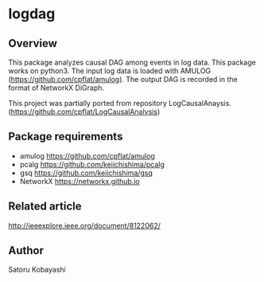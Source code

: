 # logdag

## Overview

This package analyzes causal DAG among events in log data.
This package works on python3.
The input log data is loaded with AMULOG (https://github.com/cpflat/amulog).
The output DAG is recorded in the format of NetworkX DiGraph.

This project was partially ported from repository LogCausalAnaysis.
(https://github.com/cpflat/LogCausalAnalysis)

## Package requirements

* amulog https://github.com/cpflat/amulog
* pcalg https://github.com/keiichishima/pcalg
* gsq https://github.com/keiichishima/gsq
* NetworkX https://networkx.github.io

## Related article
http://ieeexplore.ieee.org/document/8122062/

## Author

Satoru Kobayashi


